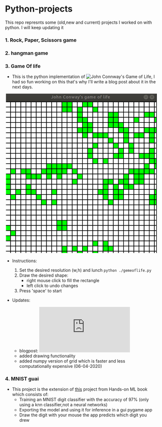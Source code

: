 # Python-projects
This repo represnts some (old,new and current) projects I worked on with python. I will keep updating it

### 1. Rock, Paper, Scissors game

### 2. hangman game 

### 3. Game Of life

   - This is the python implementation of ![John Connway's Game of Life](https://en.wikipedia.org/wiki/Conway%27s_Game_of_Life), I had so fun working on this that's why I'll write a blog post about it in the next days.
   <p align="center"> 
   <img src="https://github.com/Zowlex/Python-projects/blob/master/gameoflife/screenshots/gol2.png">
   </p> 
   
   - Instructions:
      1. Set the desired resolution (w,h) and lunch `python ./gemeoflife.py`
      2. Draw the desired shape: 
         - right mouse click to fill the rectangle
         - left click to undo changes
      3. Press 'space' to start  
   
   - Updates:
      - blogpost: ![link to blogpost](http://fareslassoued.ml/2020/03/21/gameoflife.html)
      - added drawing functionality
      - added numpy version of grid which is faster and less computationally expensive (06-04-2020)
### 4. MNIST guai 
   - This project is the extension of [this]() project from Hands-on ML book which consists of:
      - Training an MNIST digit classifier with the accuracy of 97% (only using a knn classifier,not a neural networks)
      - Exporting the model and using it for inference in a gui pygame app
      - Draw the digit with your mouse the app predicts which digit you drew
      
